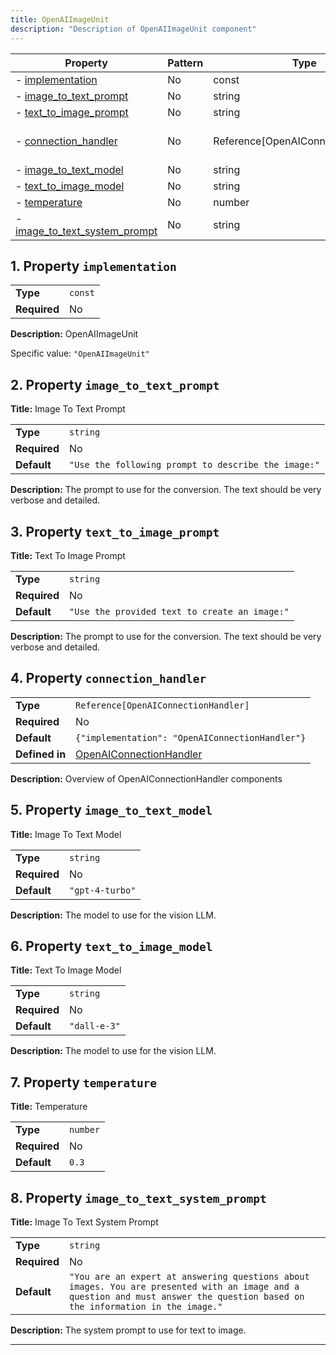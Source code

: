 ```yaml
---
title: OpenAIImageUnit
description: "Description of OpenAIImageUnit component"
---
```


| Property                                                       | Pattern | Type                               | Deprecated | Definition                                       | Title/Description                              |
| -------------------------------------------------------------- | ------- | ---------------------------------- | ---------- | ------------------------------------------------ | ---------------------------------------------- |
| - [implementation](#implementation )                           | No      | const                              | No         | -                                                | OpenAIImageUnit                                |
| - [image_to_text_prompt](#image_to_text_prompt )               | No      | string                             | No         | -                                                | Image To Text Prompt                           |
| - [text_to_image_prompt](#text_to_image_prompt )               | No      | string                             | No         | -                                                | Text To Image Prompt                           |
| - [connection_handler](#connection_handler )                   | No      | Reference[OpenAIConnectionHandler] | No         | In [OpenAIConnectionHandler](/docs/components/openaiconnectionhandler/overview) | Overview of OpenAIConnectionHandler components |
| - [image_to_text_model](#image_to_text_model )                 | No      | string                             | No         | -                                                | Image To Text Model                            |
| - [text_to_image_model](#text_to_image_model )                 | No      | string                             | No         | -                                                | Text To Image Model                            |
| - [temperature](#temperature )                                 | No      | number                             | No         | -                                                | Temperature                                    |
| - [image_to_text_system_prompt](#image_to_text_system_prompt ) | No      | string                             | No         | -                                                | Image To Text System Prompt                    |

## <a name="implementation"></a>1. Property `implementation`

|              |         |
| ------------ | ------- |
| **Type**     | `const` |
| **Required** | No      |

**Description:** OpenAIImageUnit

Specific value: `"OpenAIImageUnit"`

## <a name="image_to_text_prompt"></a>2. Property `image_to_text_prompt`

**Title:** Image To Text Prompt

|              |                                                     |
| ------------ | --------------------------------------------------- |
| **Type**     | `string`                                            |
| **Required** | No                                                  |
| **Default**  | `"Use the following prompt to describe the image:"` |

**Description:** The prompt to use for the conversion. The text should be very verbose and detailed.

## <a name="text_to_image_prompt"></a>3. Property `text_to_image_prompt`

**Title:** Text To Image Prompt

|              |                                               |
| ------------ | --------------------------------------------- |
| **Type**     | `string`                                      |
| **Required** | No                                            |
| **Default**  | `"Use the provided text to create an image:"` |

**Description:** The prompt to use for the conversion. The text should be very verbose and detailed.

## <a name="connection_handler"></a>4. Property `connection_handler`

|                |                                                 |
| -------------- | ----------------------------------------------- |
| **Type**       | `Reference[OpenAIConnectionHandler]`            |
| **Required**   | No                                              |
| **Default**    | `{"implementation": "OpenAIConnectionHandler"}` |
| **Defined in** | [OpenAIConnectionHandler](/docs/components/openaiconnectionhandler/overview)   |

**Description:** Overview of OpenAIConnectionHandler components

## <a name="image_to_text_model"></a>5. Property `image_to_text_model`

**Title:** Image To Text Model

|              |                 |
| ------------ | --------------- |
| **Type**     | `string`        |
| **Required** | No              |
| **Default**  | `"gpt-4-turbo"` |

**Description:** The model to use for the vision LLM.

## <a name="text_to_image_model"></a>6. Property `text_to_image_model`

**Title:** Text To Image Model

|              |              |
| ------------ | ------------ |
| **Type**     | `string`     |
| **Required** | No           |
| **Default**  | `"dall-e-3"` |

**Description:** The model to use for the vision LLM.

## <a name="temperature"></a>7. Property `temperature`

**Title:** Temperature

|              |          |
| ------------ | -------- |
| **Type**     | `number` |
| **Required** | No       |
| **Default**  | `0.3`    |

## <a name="image_to_text_system_prompt"></a>8. Property `image_to_text_system_prompt`

**Title:** Image To Text System Prompt

|              |                                                                                                                                                                               |
| ------------ | ----------------------------------------------------------------------------------------------------------------------------------------------------------------------------- |
| **Type**     | `string`                                                                                                                                                                      |
| **Required** | No                                                                                                                                                                            |
| **Default**  | `"You are an expert at answering questions about images. You are presented with an image and a question and must answer the question based on the information in the image."` |

**Description:** The system prompt to use for text to image.

----------------------------------------------------------------------------------------------------------------------------
